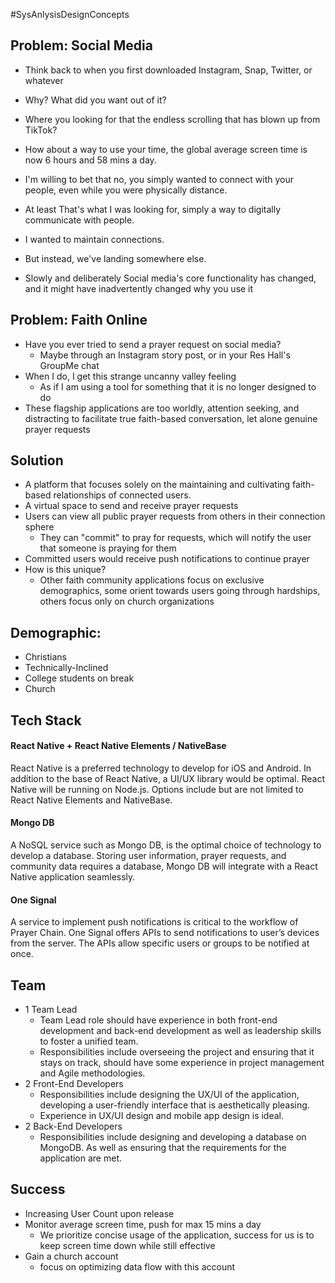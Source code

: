 #SysAnlysisDesignConcepts
## Problem: Social Media

- Think back to when you first downloaded Instagram, Snap, Twitter, or whatever
- Why? What did you want out of it? 
- Where you looking for that the endless scrolling that has blown up from TikTok?
- How about a way to use your time, the global average screen time is now 6 hours and 58 mins a day.
- I'm willing to bet that no, you simply wanted to connect with your people, even while you were physically distance.
- At least That's what I was looking for, simply a way to digitally communicate with people.
- I wanted to maintain connections.

- But instead, we've landing somewhere else. 
- Slowly and deliberately Social media's core functionality has changed, and it might have inadvertently changed why you use it

## Problem: Faith Online
- Have you ever tried to send a prayer request on social media?
	- Maybe through an Instagram story post, or in your Res Hall's GroupMe chat
- When I do, I get this strange uncanny valley feeling
	- As if I am using a tool for something that it is no longer designed to do
-  These flagship applications are too worldly, attention seeking, and distracting to facilitate true faith-based conversation, let alone genuine prayer requests  

## Solution
- A platform that focuses solely on the maintaining and cultivating faith-based relationships of connected users.
- A virtual space to send and receive prayer requests
- Users can view all public prayer requests from others in their connection sphere
	- They can "commit" to pray for requests, which will notify the user that someone is praying for them
- Committed users would receive push notifications to continue prayer
- How is this unique?
	- Other faith community applications focus on exclusive demographics, some orient towards users going through hardships, others focus only on church organizations

## Demographic:
- Christians
- Technically-Inclined
- College students on break
- Church 

## Tech Stack
#### React Native + React Native Elements / NativeBase
React Native is a preferred technology to develop for iOS and Android. In addition to the base of React Native, a UI/UX library would be optimal. React Native will be running on Node.js. Options include but are not limited to React Native Elements and NativeBase.

#### Mongo DB
A NoSQL service such as Mongo DB, is the optimal choice of technology to develop a database. Storing user information, prayer requests, and community data requires a database, Mongo DB will integrate with a React Native application seamlessly.

#### One Signal
A service to implement push notifications is critical to the workflow of Prayer Chain. One Signal offers APIs to send notifications to user’s devices from the server. The APIs allow specific users or groups to be notified at once.

## Team
- 1 Team Lead
	- Team Lead role should have experience in both front-end development and back-end development as well as leadership skills to foster a unified team.
	- Responsibilities include overseeing the project and ensuring that it stays on track, should have some experience in project management and Agile methodologies.
- 2 Front-End Developers
	- Responsibilities include designing the UX/UI of the application, developing a user-friendly interface that is aesthetically pleasing.
	- Experience in UX/UI design and mobile app design is ideal.
- 2 Back-End Developers
	- Responsibilities include designing and developing a database on MongoDB. As well as ensuring that the requirements for the application are met.

## Success
- Increasing User Count upon release
- Monitor average screen time, push for max 15 mins a day
	- We prioritize concise usage of the application, success for us is to keep screen time down while still effective
- Gain a church account 
	- focus on optimizing data flow with this account